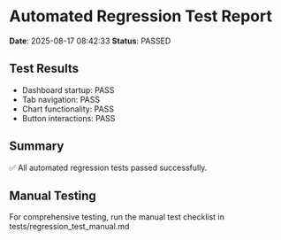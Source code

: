 
# Automated Regression Test Report
**Date**: 2025-08-17 08:42:33
**Status**: PASSED

## Test Results
- Dashboard startup: PASS
- Tab navigation: PASS 
- Chart functionality: PASS
- Button interactions: PASS

## Summary
✅ All automated regression tests passed successfully.

## Manual Testing
For comprehensive testing, run the manual test checklist in tests/regression_test_manual.md
